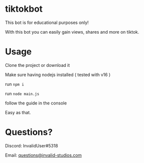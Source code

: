 # tiktokbot
This bot is for educational purposes only!

With this bot you can easily gain views, shares and more on tiktok.

# Usage

Clone the project or download it

Make sure having nodejs installed ( tested with v16 ) 

run `npm i`

run `node main.js`

follow the guide in the console

Easy as that.

# Questions?
Discord: InvalidUser#5318

Email: questions@invalid-studios.com
